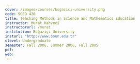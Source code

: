 ```yaml
---
cover: /images/courses/bogazici-university.png
code: SCED 420
title: Teaching Methods in Science and Mathematics Education
instructor: Murat Kahveci
instructorurl: /murat
institution: Boğaziçi University
insturl: "http://www.boun.edu.tr"
clevel: Undergraduate
semester: Fall 2006, Summer 2006, Fall 2005
pdf:
web:
---
```

